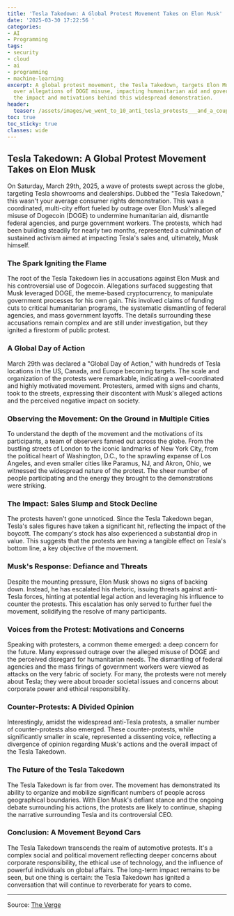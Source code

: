 ```yaml
---
title: 'Tesla Takedown: A Global Protest Movement Takes on Elon Musk'
date: '2025-03-30 17:22:56 '
categories:
- AI
- Programming
tags:
- security
- cloud
- ai
- programming
- machine-learning
excerpt: A global protest movement, the Tesla Takedown, targets Elon Musk and Tesla
  over allegations of DOGE misuse, impacting humanitarian aid and government agencies.  Explore
  the impact and motivations behind this widespread demonstration.
header:
  teaser: /assets/images/we_went_to_10_anti_tesla_protests___and_a_couple_c_20250330172253.jpg
toc: true
toc_sticky: true
classes: wide
---
```


## Tesla Takedown: A Global Protest Movement Takes on Elon Musk

On Saturday, March 29th, 2025, a wave of protests swept across the globe, targeting Tesla showrooms and dealerships.  Dubbed the "Tesla Takedown," this wasn't your average consumer rights demonstration.  This was a coordinated, multi-city effort fueled by outrage over Elon Musk's alleged misuse of Dogecoin (DOGE) to undermine humanitarian aid, dismantle federal agencies, and purge government workers.  The protests, which had been building steadily for nearly two months, represented a culmination of sustained activism aimed at impacting Tesla's sales and, ultimately, Musk himself.

### The Spark Igniting the Flame

The root of the Tesla Takedown lies in accusations against Elon Musk and his controversial use of Dogecoin.  Allegations surfaced suggesting that Musk leveraged DOGE, the meme-based cryptocurrency, to manipulate government processes for his own gain.  This involved claims of funding cuts to critical humanitarian programs, the systematic dismantling of federal agencies, and mass government layoffs. The details surrounding these accusations remain complex and are still under investigation, but they ignited a firestorm of public protest.

### A Global Day of Action

March 29th was declared a "Global Day of Action," with hundreds of Tesla locations in the US, Canada, and Europe becoming targets.  The scale and organization of the protests were remarkable, indicating a well-coordinated and highly motivated movement.  Protesters, armed with signs and chants, took to the streets, expressing their discontent with Musk's alleged actions and the perceived negative impact on society.

### Observing the Movement: On the Ground in Multiple Cities

To understand the depth of the movement and the motivations of its participants, a team of observers fanned out across the globe.  From the bustling streets of London to the iconic landmarks of New York City, from the political heart of Washington, D.C., to the sprawling expanse of Los Angeles, and even smaller cities like Paramus, NJ, and Akron, Ohio, we witnessed the widespread nature of the protest.  The sheer number of people participating and the energy they brought to the demonstrations were striking.

### The Impact: Sales Slump and Stock Decline

The protests haven't gone unnoticed.  Since the Tesla Takedown began, Tesla's sales figures have taken a significant hit, reflecting the impact of the boycott.  The company's stock has also experienced a substantial drop in value.  This suggests that the protests are having a tangible effect on Tesla's bottom line, a key objective of the movement.

### Musk's Response: Defiance and Threats

Despite the mounting pressure, Elon Musk shows no signs of backing down.  Instead, he has escalated his rhetoric, issuing threats against anti-Tesla forces, hinting at potential legal action and leveraging his influence to counter the protests.  This escalation has only served to further fuel the movement, solidifying the resolve of many participants.

### Voices from the Protest: Motivations and Concerns

Speaking with protesters, a common theme emerged: a deep concern for the future.  Many expressed outrage over the alleged misuse of DOGE and the perceived disregard for humanitarian needs.  The dismantling of federal agencies and the mass firings of government workers were viewed as attacks on the very fabric of society.  For many, the protests were not merely about Tesla; they were about broader societal issues and concerns about corporate power and ethical responsibility.

### Counter-Protests: A Divided Opinion

Interestingly, amidst the widespread anti-Tesla protests, a smaller number of counter-protests also emerged.  These counter-protests, while significantly smaller in scale, represented a dissenting voice, reflecting a divergence of opinion regarding Musk's actions and the overall impact of the Tesla Takedown.

### The Future of the Tesla Takedown

The Tesla Takedown is far from over.  The movement has demonstrated its ability to organize and mobilize significant numbers of people across geographical boundaries.  With Elon Musk's defiant stance and the ongoing debate surrounding his actions, the protests are likely to continue, shaping the narrative surrounding Tesla and its controversial CEO.

### Conclusion: A Movement Beyond Cars

The Tesla Takedown transcends the realm of automotive protests.  It's a complex social and political movement reflecting deeper concerns about corporate responsibility, the ethical use of technology, and the influence of powerful individuals on global affairs.  The long-term impact remains to be seen, but one thing is certain: the Tesla Takedown has ignited a conversation that will continue to reverberate for years to come.

---

Source: [The Verge](https://www.theverge.com/tesla/639183/tesla-takedown-protest-march-29-elon-musk-doge)